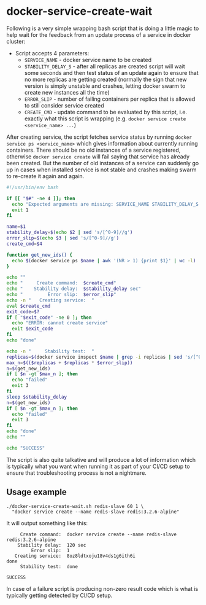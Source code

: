 # docker-service-create-wait

Following is a very simple wrapping bash script that is doing a little magic to
help wait for the feedback from an update process of a service in docker
cluster:

* Script accepts 4 parameters:
    * `SERVICE_NAME` - docker service name to be created
    * `STABILITY_DELAY_S` - after all replicas are created script will wait some
      seconds and then test status of an update again to ensure that no more
      replicas are getting created (normally the sign that new version is simply
      unstable and crashes, letting docker swarm to create new instances all the
      time)
    * `ERROR_SLIP` - number of failing containers per replica that is allowed to
      still consider service created
    * `CREATE_CMD` - update command to be evaluated by this script, i.e. exactly
      what this script is wrapping (e.g. `docker service create <service_name>
      ...`)

After creating service, the script fetches service status by running `docker
service ps <service_name>` which gives information about currently running
containers. There should be no old instances of a service registered, otherwise
`docker service create` will fail saying that service has already been created.
But the number of old instances of a service can suddenly go up in cases when
installed service is not stable and crashes making swarm to re-create it again
and again.

```bash
#!/usr/bin/env bash

if [[ "$#" -ne 4 ]]; then
  echo "Expected arguments are missing: SERVICE_NAME STABILITY_DELAY_S ERROR_SLIP CREATE_CMD"
  exit 1
fi

name=$1
stability_delay=$(echo $2 | sed 's/[^0-9]//g')
error_slip=$(echo $3 | sed 's/[^0-9]//g')
create_cmd=$4

function get_new_ids() {
  echo $(docker service ps $name | awk '(NR > 1) {print $1}' | wc -l)
}

echo ""
echo "     Create command:  $create_cmd"
echo "    Stability delay:  $stability_delay sec"
echo "         Error slip:  $error_slip"
echo -n "   Creating service:  "
eval $create_cmd
exit_code=$?
if [ "$exit_code" -ne 0 ]; then
  echo "ERROR: cannot create service"
  exit $exit_code
fi
echo "done"

echo -n "     Stability test:  "
replicas=$(docker service inspect $name | grep -i replicas | sed 's/[^0-9]//g')
max_n=$(($replicas + $replicas * $error_slip))
n=$(get_new_ids)
if [ $n -gt $max_n ]; then
  echo "failed"
  exit 3
fi
sleep $stability_delay
n=$(get_new_ids)
if [ $n -gt $max_n ]; then
  echo "failed"
  exit 3
fi
echo "done"
echo ""

echo "SUCCESS"
```

The script is also quite talkative and will produce a lot of information which
is typically what you want when running it as part of your CI/CD setup to ensure
that troubleshooting process is not a nightmare.

## Usage example

```
./docker-service-create-wait.sh redis-slave 60 1 \
  "docker service create --name redis-slave redis:3.2.6-alpine"
```

It will output something like this:

```
     Create command:  docker service create --name redis-slave redis:3.2.6-alpine
    Stability delay:  120 sec
         Error slip:  1
   Creating service:  8oz8ldtxoju18v4ds1g6ith6i
done
     Stability test:  done

SUCCESS
```

In case of a failure script is producing non-zero result code which is what is
typically getting detected by CI/CD setup.
